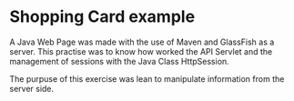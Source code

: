 # Shopping Card example

A Java Web Page was made with the use of Maven and GlassFish as a server.
This practise was to know how worked the  API Servlet and the management of sessions with the Java Class HttpSession.

The purpuse of this exercise was lean to manipulate information from the server side.
